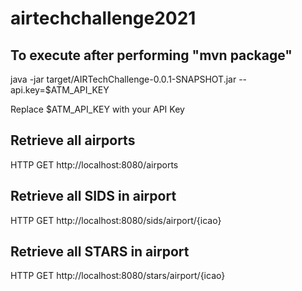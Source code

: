 # airtechchallenge2021

## To execute after performing "mvn package"
 java -jar target/AIRTechChallenge-0.0.1-SNAPSHOT.jar --api.key=$ATM_API_KEY 

Replace $ATM_API_KEY with your API Key

## Retrieve all airports
HTTP GET http://localhost:8080/airports 

## Retrieve all SIDS in airport
HTTP GET http://localhost:8080/sids/airport/{icao}

## Retrieve all STARS in airport
HTTP GET http://localhost:8080/stars/airport/{icao}

